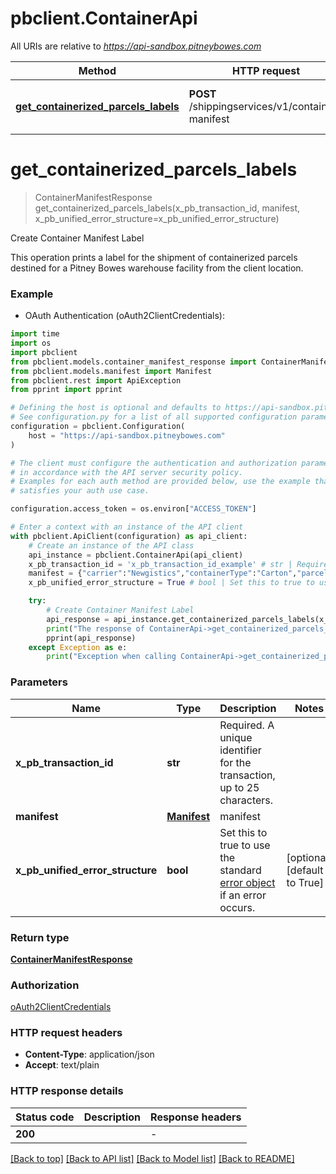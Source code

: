 # pbclient.ContainerApi

All URIs are relative to *https://api-sandbox.pitneybowes.com*

Method | HTTP request | Description
------------- | ------------- | -------------
[**get_containerized_parcels_labels**](ContainerApi.md#get_containerized_parcels_labels) | **POST** /shippingservices/v1/container-manifest | Create Container Manifest Label


# **get_containerized_parcels_labels**
> ContainerManifestResponse get_containerized_parcels_labels(x_pb_transaction_id, manifest, x_pb_unified_error_structure=x_pb_unified_error_structure)

Create Container Manifest Label

This operation prints a label for the shipment of containerized parcels destined for a Pitney Bowes warehouse facility from the client location.

### Example

* OAuth Authentication (oAuth2ClientCredentials):
```python
import time
import os
import pbclient
from pbclient.models.container_manifest_response import ContainerManifestResponse
from pbclient.models.manifest import Manifest
from pbclient.rest import ApiException
from pprint import pprint

# Defining the host is optional and defaults to https://api-sandbox.pitneybowes.com
# See configuration.py for a list of all supported configuration parameters.
configuration = pbclient.Configuration(
    host = "https://api-sandbox.pitneybowes.com"
)

# The client must configure the authentication and authorization parameters
# in accordance with the API server security policy.
# Examples for each auth method are provided below, use the example that
# satisfies your auth use case.

configuration.access_token = os.environ["ACCESS_TOKEN"]

# Enter a context with an instance of the API client
with pbclient.ApiClient(configuration) as api_client:
    # Create an instance of the API class
    api_instance = pbclient.ContainerApi(api_client)
    x_pb_transaction_id = 'x_pb_transaction_id_example' # str | Required. A unique identifier for the transaction, up to 25 characters.
    manifest = {"carrier":"Newgistics","containerType":"Carton","parcelTrackingNumbers":["9205500000000000000000","9206600000000000000000"],"documents":[{"resolution":"DPI_203","size":"DOC_4X4","fileFormat":"PDF"}],"parameters":[{"name":"CLIENT_CONTAINER_ID","value":"AB12345678"},{"name":"SHIPMENT_REFERENCE_NUMBER","value":"CD12345678"},{"name":"CLIENT_FACILITY_ID","value":"7777"},{"name":"CARRIER_GATEWAY_FACILITY_ID","value":"1234"},{"name":"CARRIER_FACILITY_ID","value":"4321"},{"name":"PRINT_CUSTOM_MESSAGE_1","value":"Container: AB12345678, Shipment: CD12345678"},{"name":"current_container","value":"1"},{"name":"total_container_count","value":"2"},{"name":"client_Id","value":"NGST"}]} # Manifest | manifest
    x_pb_unified_error_structure = True # bool | Set this to true to use the standard [error object](https://shipping.pitneybowes.com/reference/error-object.html#standard-error-object) if an error occurs. (optional) (default to True)

    try:
        # Create Container Manifest Label
        api_response = api_instance.get_containerized_parcels_labels(x_pb_transaction_id, manifest, x_pb_unified_error_structure=x_pb_unified_error_structure)
        print("The response of ContainerApi->get_containerized_parcels_labels:\n")
        pprint(api_response)
    except Exception as e:
        print("Exception when calling ContainerApi->get_containerized_parcels_labels: %s\n" % e)
```


### Parameters

Name | Type | Description  | Notes
------------- | ------------- | ------------- | -------------
 **x_pb_transaction_id** | **str**| Required. A unique identifier for the transaction, up to 25 characters. | 
 **manifest** | [**Manifest**](Manifest.md)| manifest | 
 **x_pb_unified_error_structure** | **bool**| Set this to true to use the standard [error object](https://shipping.pitneybowes.com/reference/error-object.html#standard-error-object) if an error occurs. | [optional] [default to True]

### Return type

[**ContainerManifestResponse**](ContainerManifestResponse.md)

### Authorization

[oAuth2ClientCredentials](../README.md#oAuth2ClientCredentials)

### HTTP request headers

 - **Content-Type**: application/json
 - **Accept**: text/plain

### HTTP response details
| Status code | Description | Response headers |
|-------------|-------------|------------------|
**200** |  |  -  |

[[Back to top]](#) [[Back to API list]](../README.md#documentation-for-api-endpoints) [[Back to Model list]](../README.md#documentation-for-models) [[Back to README]](../README.md)

